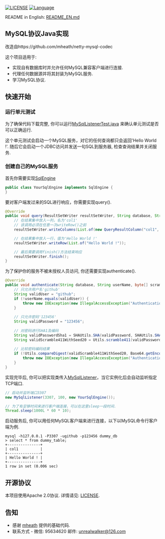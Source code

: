 
[![LICENSE](https://img.shields.io/badge/license-Apache%202-blue)](https://github.com/paxoscn/mysql-protocol/blob/master/LICENSE)
[![Language](https://img.shields.io/badge/Language-Java-green)](https://www.oracle.com/java/technologies/)

README in English: [README_EN.md](https://github.com/paxoscn/mysql-protocol/blob/master/README_EN.md)

## MySQL协议Java实现

改造自https://github.com/mheath/netty-mysql-codec

这个项目适用于:

- 实现自有数据库时并允许任何MySQL兼容客户端进行连接.
- 代理任何数据源并将其封装为MySQL服务.
- 学习MySQL协议.

## 快速开始

### 运行单元测试

为了确保代码下载完整, 你可以运行[MySqlListenerTest.java](https://github.com/paxoscn/mysql-protocol/blob/master/src/test/java/cn/paxos/mysql/MySqlListenerTest.java)
来确认单元测试是否可以正确运行.

这个单元测试会启动一个MySQL服务，对它的任何查询都只会返回'Hello World !'. 随后它会启动一个JDBC访问并发送一句SQL到服务器, 检查查询结果并关闭服务.

### 创建自己的MySQL服务

首先你需要实现[SqlEngine](https://github.com/paxoscn/mysql-protocol/blob/master/src/main/java/cn/paxos/mysql/engine/SqlEngine.java)

```java
public class YourSqlEngine implements SqlEngine {
}
```

要对客户端发过来的SQL进行响应，你需要实现query().

```java
@Override
public void query(ResultSetWriter resultSetWriter, String database, String userName, byte[] scramble411, byte[] authSeed, String sql) throws IOException {
    // 在结果集中放入一列，名为'col1'
    // 该调用必须在任意一次writeRow()之前
    resultSetWriter.writeColumns(List.of(new QueryResultColumn("col1", "varchar(255)")));

    // 在结果集中放入一行，值为'Hello World !'
    resultSetWriter.writeRow(List.of("Hello World !"));

    // 最后需要调用finish()方法结束响应
    resultSetWriter.finish();
}
```

为了保护你的服务不被未授权人员访问, 你还需要实现authenticate().

```java
@Override
public void authenticate(String database, String userName, byte[] scramble411, byte[] authSeed) throws IOException {
    // 只允许用户名'github'
    String validUser = "github";
    if (!userName.equals(validUser)) {
        throw new IOException(new IllegalAccessException("Authentication failed: User " + userName + " is not allowed to connect"));
    }
    
    // 只允许密码'123456'
    String validPassword = "123456";
    
    // 对密码进行SHA1及编码
    String validPasswordSha1 = SHAUtils.SHA(validPassword, SHAUtils.SHA_1);
    String validScramble411WithSeed20 = Utils.scramble411(validPasswordSha1, authSeed);
    
    // 比较密码编码结果
    if (!Utils.compareDigest(validScramble411WithSeed20, Base64.getEncoder().encodeToString(scramble411))) {
        throw new IOException(new IllegalAccessException("Authentication failed: Validation failed"));
    }
}
```

实现完毕后, 你可以把实现类传入[MySqlListener](https://github.com/paxoscn/mysql-protocol/blob/master/src/main/java/cn/paxos/mysql/MySqlListener.java)，当它实例化后会自动监听指定TCP端口.

```java
// 启动并监听端口3307
new MySqlListener(3307, 100, new YourSqlEngine());

// 为了有足够时间来进行客户端连接，可以在这里sleep一段时间.
Thread.sleep(1000L * 60 * 10);
```

启动服务后, 你可以用任何MySQL客户端来进行连接，以下以MySQL命令行客户端为例.

```shell
mysql -h127.0.0.1 -P3307 -ugithub -p123456 dummy_db
> select * from dummy_table;
+---------------+
| col1          |
+---------------+
| Hello World ! |
+---------------+
1 row in set (0.006 sec)
```

## 开源协议

本项目使用Apache 2.0协议. 详情请见: [LICENSE](./LICENSE).

## 告知

- 感谢 [mheath](https://github.com/mheath) 提供的基础代码.
- 联系方式 - 微信: 95634620 邮件: [unrealwalker@126.com](mailto:unrealwalker@126.com)